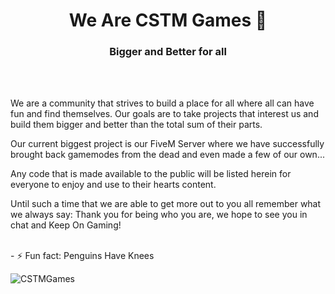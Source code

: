 <h1 align="center">We Are CSTM Games 👋</h1>
<h3 align="center">Bigger and Better for all</h3>
<br>
<br>


We are a community that strives to build a place for all where all can have fun and find themselves.  Our goals are to take projects that interest us and build them bigger and better than the total sum of their parts.

Our current biggest project is our FiveM Server where we have successfully brought back gamemodes from the dead and even made a few of our own...

Any code that is made available to the public will be listed herein for everyone to enjoy and use to their hearts content.

Until such a time that we are able to get more out to you all remember what we always say: Thank you for being who you are, we hope to see you in chat and Keep On Gaming!

<br>
- ⚡ Fun fact: Penguins Have Knees

<br>

<p align="left"> <img src="https://komarev.com/ghpvc/?username=CSTMGames&label=Profile%20views&color=0e75b6&style=flat" alt="CSTMGames" /> </p>

